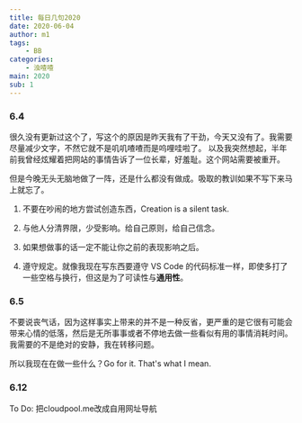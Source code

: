 ```yaml
---
title: 每日几句2020
date: 2020-06-04
author: m1
tags:
    - BB
categories:
    - 浊喳喳
main: 2020
sub: 1
---
```


### 6.4

很久没有更新过这个了，写这个的原因是昨天我有了干劲，今天又没有了。我需要尽量减少文字，不然它就不是叽叽喳喳而是呜哩哇啦了。
以及我突然想起，半年前我曾经炫耀着把网站的事情告诉了一位长辈，好羞耻。这个网站需要被重开。

但是今晚无头无脑地做了一阵，还是什么都没有做成。吸取的教训如果不写下来马上就忘了。

1. 不要在吵闹的地方尝试创造东西，Creation is a silent task.

2. 与他人分清界限，少受影响。给自己原则，给自己信念。

3. 如果想做事的话一定不能让你之前的表现影响之后。

4. 遵守规定。就像我现在写东西要遵守 VS Code 的代码标准一样，即使多打了一些空格与换行，但这是为了可读性与**通用性**。

### 6.5

不要说丧气话，因为这样事实上带来的并不是一种反省，更严重的是它很有可能会带来心情的低落，然后是无所事事或者不停地去做一些看似有用的事情消耗时间。我需要的不是绝对的安静，我在转移问题。

所以我现在在做一些什么？Go for it. That's what I mean.

### 6.12

To Do: 把cloudpool.me改成自用网址导航
